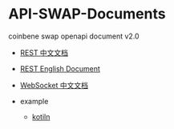 # API-SWAP-Documents
coinbene swap openapi document v2.0

* [REST 中文文档](https://github.com/Coinbene/API-SWAP-Documents/blob/master/openapi-swap-rest.md) 
* [REST English Document](https://github.com/Coinbene/API-SWAP-Documents/blob/master/openapi-swap-rest-en.md)
* [WebSocket 中文文档 ](https://github.com/Coinbene/API-SWAP-Documents/blob/master/openapi-swap-websocket.md)

* example
  * [kotiln](https://github.com/Coinbene/API-SWAP-SDK/tree/master/kotlin)
